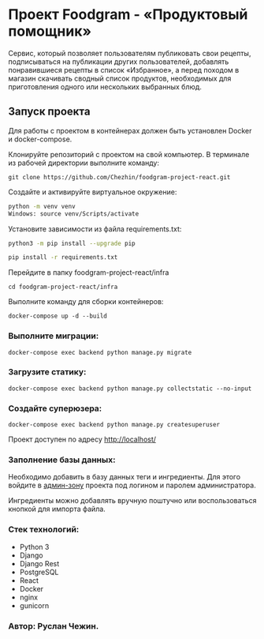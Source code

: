 # Проект Foodgram - «Продуктовый помощник»
Сервис, который позволяет пользователям публиковать свои рецепты, подписываться на публикации других пользователей, добавлять понравившиеся рецепты в список «Избранное», а перед походом в магазин скачивать сводный список продуктов, необходимых для приготовления одного или нескольких выбранных блюд.

## Запуск проекта

Для работы с проектом в контейнерах должен быть установлен Docker и docker-compose.

Клонируйте репозиторий с проектом на свой компьютер.
В терминале из рабочей директории выполните команду:
```
git clone https://github.com/Chezhin/foodgram-project-react.git
```
Создайте и активируйте виртуальное окружение:
```bash
python -m venv venv
Windows: source venv/Scripts/activate
```
Установите зависимости из файла requirements.txt:
```bash
python3 -m pip install --upgrade pip
```
```bash
pip install -r requirements.txt
```
Перейдите в папку foodgram-project-react/infra
```
cd foodgram-project-react/infra
```

Выполните команду для сборки контейнеров:
```
docker-compose up -d --build
```

### Выполните миграции:
```
docker-compose exec backend python manage.py migrate
```

### Загрузите статику:
```
docker-compose exec backend python manage.py collectstatic --no-input
```

### Создайте суперюзера:
```
docker-compose exec backend python manage.py createsuperuser
```

Проект доступен по адресу [http://localhost/](http://localhost/)

### Заполнение базы данных:

Необходимо добавить в базу данных теги и ингредиенты.
Для этого войдите в [админ-зону](http://localhost/admin/)
проекта под логином и паролем администратора.

Ингредиенты можно добавлять вручную поштучно или воспользоваться
кнопкой для импорта файла.

### Стек технологий:
- Python 3
- Django
- Django Rest
- PostgreSQL
- React
- Docker
- nginx
- gunicorn

### Автор: Руслан Чежин.
